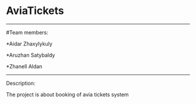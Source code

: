 # AviaTickets

------------------------------

#Team members:

*Aidar Zhaxylykuly

*Aruzhan Satybaldy

*Zhanell Aldan

------------------------------

Description:

The project is about booking of avia tickets system
